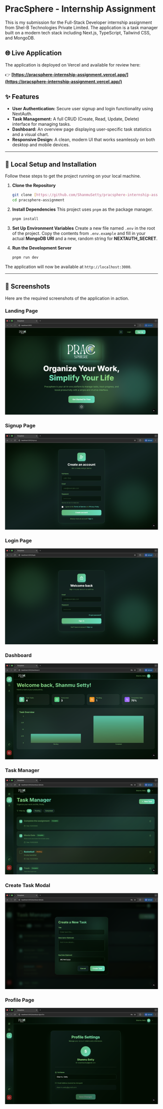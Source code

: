 # PracSphere - Internship Assignment

This is my submission for the Full-Stack Developer internship assignment from Shel-B Technologies Private Limited. The application is a task manager built on a modern tech stack including Next.js, TypeScript, Tailwind CSS, and MongoDB.

## 🌐 Live Application

The application is deployed on Vercel and available for review here:

👉 **[https://pracsphere-internship-assignment.vercel.app/](https://pracsphere-internship-assignment.vercel.app/)**

## ✨ Features

-   **User Authentication:** Secure user signup and login functionality using NextAuth.
-   **Task Management:** A full CRUD (Create, Read, Update, Delete) interface for managing tasks.
-   **Dashboard:** An overview page displaying user-specific task statistics and a visual chart.
-   **Responsive Design:** A clean, modern UI that works seamlessly on both desktop and mobile devices.

---

## 🚀 Local Setup and Installation

Follow these steps to get the project running on your local machine.

1.  **Clone the Repository**
    ```bash
    git clone [https://github.com/ShanmuSetty/pracsphere-internship-assignment.git](https://github.com/ShanmuSetty/pracsphere-internship-assignment.git)
    cd pracsphere-assignment
    ```

2.  **Install Dependencies**
    This project uses `pnpm` as the package manager.
    ```bash
    pnpm install
    ```

3.  **Set Up Environment Variables**
    Create a new file named `.env` in the root of the project. Copy the contents from `.env.example` and fill in your actual **MongoDB URI** and a new, random string for **NEXTAUTH_SECRET**.

4.  **Run the Development Server**
    ```bash
    pnpm run dev
    ```

The application will now be available at `http://localhost:3000`.

---

## 📸 Screenshots

Here are the required screenshots of the application in action.

### Landing Page
![Landing Page](./screenshots/LandingPage.png)

### Signup Page
![Signup Page](./screenshots/SignupPage.png)

### Login Page
![Login Page](./screenshots/LoginPage.png)

### Dashboard
![Dashboard Page](./screenshots/Dashboard.png)

### Task Manager
![Task Manager Page](./screenshots/TaskManager.png)

### Create Task Modal
![Create Task Modal](./screenshots/CreateTask.png)

### Profile Page
![Profile Page](./screenshots/Profile.png)
